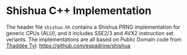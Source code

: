 
# Shishua C++ Implementation

The header file `shishua.hh` contains a Shishua PRNG
implementation for generic CPUs (ALU), and it includes SSE2/3
and AVX2 instruction set veriants.
The implementations are all based on Public Domain code from
[Thaddée Tyl](https://github.com/espadrine): https://github.com/espadrine/shishua
